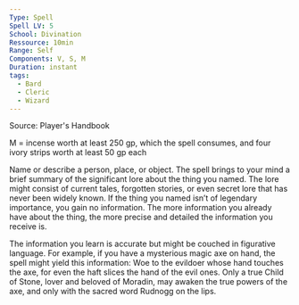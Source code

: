 ```yaml
---
Type: Spell
Spell LV: 5
School: Divination
Ressource: 10min
Range: Self
Components: V, S, M
Duration: instant
tags:
  - Bard
  - Cleric
  - Wizard
---
```

Source: Player's Handbook

M = incense worth at least 250 gp, which the spell consumes, and four ivory strips worth at least 50 gp each

Name or describe a person, place, or object. The spell brings to your mind a brief summary of the significant lore about the thing you named. The lore might consist of current tales, forgotten stories, or even secret lore that has never been widely known. If the thing you named isn’t of legendary importance, you gain no information. The more information you already have about the thing, the more precise and detailed the information you receive is.

The information you learn is accurate but might be couched in figurative language. For example, if you have a mysterious magic axe on hand, the spell might yield this information: Woe to the evildoer whose hand touches the axe, for even the haft slices the hand of the evil ones. Only a true Child of Stone, lover and beloved of Moradin, may awaken the true powers of the axe, and only with the sacred word Rudnogg on the lips.